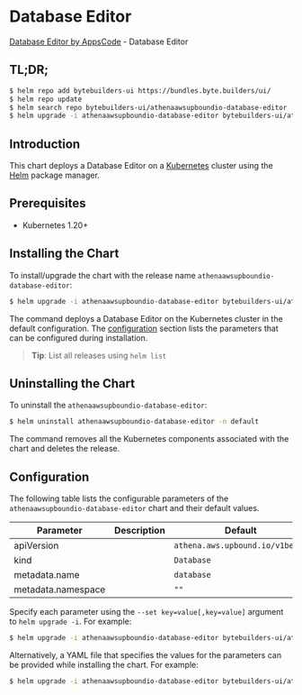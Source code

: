 # Database Editor

[Database Editor by AppsCode](https://byte.builders) - Database Editor

## TL;DR;

```bash
$ helm repo add bytebuilders-ui https://bundles.byte.builders/ui/
$ helm repo update
$ helm search repo bytebuilders-ui/athenaawsupboundio-database-editor --version=v0.4.18
$ helm upgrade -i athenaawsupboundio-database-editor bytebuilders-ui/athenaawsupboundio-database-editor -n default --create-namespace --version=v0.4.18
```

## Introduction

This chart deploys a Database Editor on a [Kubernetes](http://kubernetes.io) cluster using the [Helm](https://helm.sh) package manager.

## Prerequisites

- Kubernetes 1.20+

## Installing the Chart

To install/upgrade the chart with the release name `athenaawsupboundio-database-editor`:

```bash
$ helm upgrade -i athenaawsupboundio-database-editor bytebuilders-ui/athenaawsupboundio-database-editor -n default --create-namespace --version=v0.4.18
```

The command deploys a Database Editor on the Kubernetes cluster in the default configuration. The [configuration](#configuration) section lists the parameters that can be configured during installation.

> **Tip**: List all releases using `helm list`

## Uninstalling the Chart

To uninstall the `athenaawsupboundio-database-editor`:

```bash
$ helm uninstall athenaawsupboundio-database-editor -n default
```

The command removes all the Kubernetes components associated with the chart and deletes the release.

## Configuration

The following table lists the configurable parameters of the `athenaawsupboundio-database-editor` chart and their default values.

|     Parameter      | Description |                  Default                   |
|--------------------|-------------|--------------------------------------------|
| apiVersion         |             | <code>athena.aws.upbound.io/v1beta1</code> |
| kind               |             | <code>Database</code>                      |
| metadata.name      |             | <code>database</code>                      |
| metadata.namespace |             | <code>""</code>                            |


Specify each parameter using the `--set key=value[,key=value]` argument to `helm upgrade -i`. For example:

```bash
$ helm upgrade -i athenaawsupboundio-database-editor bytebuilders-ui/athenaawsupboundio-database-editor -n default --create-namespace --version=v0.4.18 --set apiVersion=athena.aws.upbound.io/v1beta1
```

Alternatively, a YAML file that specifies the values for the parameters can be provided while
installing the chart. For example:

```bash
$ helm upgrade -i athenaawsupboundio-database-editor bytebuilders-ui/athenaawsupboundio-database-editor -n default --create-namespace --version=v0.4.18 --values values.yaml
```
